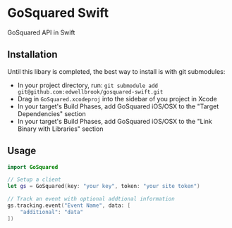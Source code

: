 # GoSquared Swift

GoSquared API in Swift

## Installation

Until this libary is completed, the best way to install is with git submodules:

 - In your project directory, run: `git submodule add git@github.com:edwellbrook/gosquared-swift.git`
 - Drag in `GoSquared.xcodeproj` into the sidebar of you project in Xcode
 - In your target's Build Phases, add GoSquared iOS/OSX to the "Target Dependencies" section
 - In your target's Build Phases, add GoSquared iOS/OSX to the "Link Binary with Libraries" section

## Usage

```swift
import GoSquared

// Setup a client
let gs = GoSquared(key: "your key", token: "your site token")

// Track an event with optional addtional information
gs.tracking.event("Event Name", data: [
    "additional": "data"
])
```
